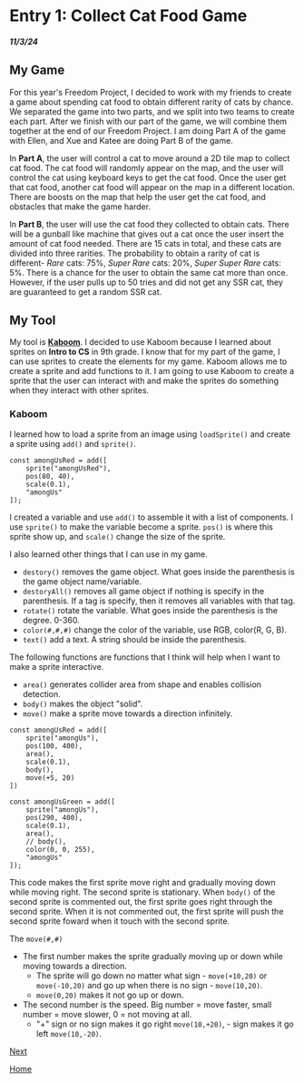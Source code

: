# Entry 1: Collect Cat Food Game
##### 11/3/24

## My Game
For this year's Freedom Project, I decided to work with my friends to create a game about spending cat food to obtain different rarity of cats by chance. We separated the game into two parts, and we split into two teams to create each part. After we finish with our part of the game, we will combine them together at the end of our Freedom Project. I am doing Part A of the game with Ellen, and Xue and Katee are doing Part B of the game.

In **Part A**, the user will control a cat to move around a 2D tile map to collect cat food. The cat food will randomly appear on the map, and the user will control the cat using keyboard keys to get the cat food. Once the user get that cat food, another cat food will appear on the map in a different location. There are boosts on the map that help the user get the cat food, and obstacles that make the game harder.

In **Part B**, the user will use the cat food they collected to obtain cats. There will be a gunball like machine that gives out a cat once the user insert the amount of cat food needed. There are 15 cats in total, and these cats are divided into three rarities. The probability to obtain a rarity of cat is different- *Rare* cats: 75%, *Super Rare* cats: 20%, *Super Super Rare* cats: 5%. There is a chance for the user to obtain the same cat more than once. However, if the user pulls up to 50 tries and did not get any SSR cat, they are guaranteed to get a random SSR cat.

## My Tool
My tool is [**Kaboom**](https://kaboomjs.com/). I decided to use Kaboom because I learned about sprites on **Intro to CS** in 9th grade. I know that for my part of the game, I can use sprites to create the elements for my game. Kaboom allows me to create a sprite and add functions to it. I am going to use Kaboom to create a sprite that the user can interact with and make the sprites do something when they interact with other sprites.

### Kaboom
I learned how to load a sprite from an image using `loadSprite()` and create a sprite using `add()` and `sprite()`.
``` JS
const amongUsRed = add([
    sprite("amongUsRed"),
    pos(80, 40),
    scale(0.1),
    "amongUs"
]);
```
I created a variable and use `add()` to assemble it with a list of components. I use `sprite()` to make the variable become a sprite. `pos()` is where this sprite show up, and `scale()` change the size of the sprite.

I also learned other things that I can use in my game.
- `destory()` removes the game object. What goes inside the parenthesis is the game object name/variable.
- `destoryAll()` removes all game object if nothing is specify in the parenthesis. If a tag is specify, then it removes all variables with that tag.
- `rotate()` rotate the variable. What goes inside the parenthesis is the degree. 0-360.
- `color(#,#,#)` change the color of the variable, use RGB, color(R, G, B).
- `text()` add a text. A string should be inside the parenthesis.

The following functions are functions that I think will help when I want to make a sprite interactive.
- `area()` generates collider area from shape and enables collision detection.
- `body()` makes the object "solid".
- `move()` make a sprite move towards a direction infinitely.

``` JS
const amongUsRed = add([
    sprite("amongUs"),
    pos(100, 400),
    area(),
    scale(0.1),
    body(),
    move(+5, 20)
])

const amongUsGreen = add([
    sprite("amongUs"),
    pos(290, 400),
    scale(0.1),
    area(),
    // body(),
    color(0, 0, 255),
    "amongUs"
]);
```
This code makes the first sprite move right and gradually moving down while moving right. The second sprite is stationary. When `body()` of the second sprite is commented out, the first sprite goes right through the second sprite. When it is not commented out, the first sprite will push the second sprite foward when it touch with the second sprite.

The `move(#,#)`
- The first number makes the sprite gradually moving up or down while moving towards a direction.
    - The sprite will go down no matter what sign - `move(+10,20)` or `move(-10,20)` and go up when there is no sign - `move(10,20)`.
    - `move(0,20)` makes it not go up or down.
- The second number is the speed. Big number = move faster, small number = move slower, 0 = not moving at all.
    - "+" sign or no sign makes it go right `move(10,+20)`, - sign makes it go left `move(10,-20)`.







[Next](entry02.md)

[Home](../README.md)
